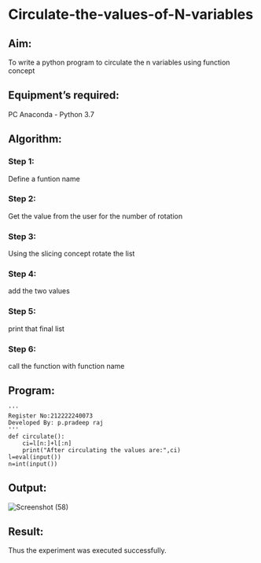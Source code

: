 # Circulate-the-values-of-N-variables
## Aim:
To write a python program to circulate the n variables using function concept
## Equipment’s required:
PC
Anaconda - Python 3.7
## Algorithm: 
### Step 1: 
Define a funtion name
### Step 2: 
Get the value from the user for the number of rotation
### Step 3: 
Using the slicing concept rotate the list
### Step 4: 
add the two values
### Step 5:
print that final list
### Step 6: 
call the function with function name
## Program:
```
'''
Register No:212222240073
Developed By: p.pradeep raj
'''
def circulate():
    ci=l[n:]+l[:n]
    print("After circulating the values are:",ci)
l=eval(input())
n=int(input())
```
## Output:
![Screenshot (58)](https://user-images.githubusercontent.com/118707347/235419089-c6f9917b-2aa7-44b7-87ec-47a40367c120.png)

## Result:
Thus the experiment was executed successfully.

